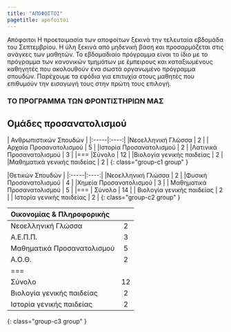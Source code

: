 ```yaml
---
title: "ΑΠΟΦΟΙΤΟΙ"
pagetitle: apofoitoi
---
```


Απόφοιτοι
Η προετοιμασία των αποφοίτων ξεκινά την τελευταία εβδομάδα του Σεπτεμβρίου. Η ύλη ξεκινά από μηδενική βάση και προσαρμόζεται στις ανάγκες των μαθητών. Το εβδομαδιαίο πρόγραμμα είναι το ίδιο με το πρόγραμμα των κανονικών τμημάτων με έμπειρους και καταξιωμένους καθηγητές  που ακολουθούν ένα σωστά οργανωμένο πρόγραμμα σπουδών. Παρέχουμε τα εφόδια για επιτυχία στους μαθητές που επιθυμούν την εισαγωγή τους στην πρώτη τους επιλογή. 

### ΤΟ ΠΡΟΓΡΑΜΜΑ ΤΩΝ ΦΡΟΝΤΙΣΤΗΡΙΩΝ ΜΑΣ

## Ομάδες προσανατολισμού

| Ανθρωπιστικών Σπουδών | 
|:-----|:----:|
|Νεοελληνική Γλώσσα | 2 |
|Αρχαία Προσανατολισμού | 5 |
|Ιστορία Προσανατολισμού | 2 |
|Λατινικά Προσανατολισμού | 3 |
|===
|Σύνολο | 12 | 
|Βιολογία γενικής παιδείας | 2 | 
|Μαθηματικά γενικής παιδείας | 2 | 
{: class="group-c1 group" }

|Θετικών Σπουδών | 
|:-----|:----:|
|Νεοελληνική Γλώσσα | 2 |
|Φυσική Προσανατολισμού | 4 | 
|Χημεία Προσανατολισμού | 3 | 
| Μαθηματικά Προσανατολισμού  | 5  | 
|===
| Σύνολο | 14 | 
| Βιολογία γενικής παιδείας | 2 | 
| Ιστορία γενικής παιδείας  | 2 |
{: class="group-c2 group" }

|Οικονομίας & Πληροφορικής| |
|:-----|:----:|
|Νεοελληνική Γλώσσα | 2|
| Α.Ε.Π.Π. | 3|
| Μαθηματικά Προσανατολισμού | 5 |
 Α.Ο.Θ. | 2|
|===
| Σύνολο | 12 |
| Βιολογία γενικής παιδείας  | 2 |
| Ιστορία γενικής παιδείας | 2 |
{: class="group-c3 group" }